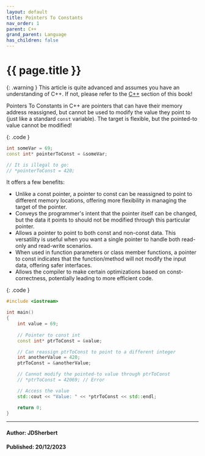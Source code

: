 ```yaml
---
layout: default
title: Pointers To Constants
nav_order: 1
parent: C++
grand_parent: Language
has_children: false
---
```


{{ page.title }}
======================

{: .warning } 
This article is quite advanced and assumes you have an understanding of C++.
If not, please refer to the [C++](/docs/Language/C++/C++.html) section of this book!

Pointers To Constants in C++ are pointers that can have their memory address reassigned, but cannot be used to modify the value they point to (just like a standard `const` variable). The target is flexible, but the pointed-to value cannot be modified!

{: .code }
```cpp
int someVar = 69;
const int* pointerToConst = &someVar;

// It is illegal to go:
// *pointerToConst = 420;
```

It offers a few benefits:

- Unlike a const pointer, a pointer to const can be reassigned to point to different memory locations, offering more flexibility in managing the target of the pointer.
- Conveys the programmer's intent that the pointer itself can be changed, but the data it points to should not be modified through this particular pointer.
- Allows a pointer to point to both const and non-const data. This versatility is useful when you want a single pointer to handle both read-only and read-write scenarios.
- When used in function parameters or class member functions, a pointer to const indicates that the function/method will not modify the input data, offering safer interfaces.
- Allows the compiler to make certain optimizations based on const-correctness, potentially leading to more efficient code.

{: .code }
```cpp
#include <iostream>

int main() 
{
    int value = 69;
    
    // Pointer to const int
    const int* ptrToConst = &value;

    // Can reassign ptrToConst to point to a different integer
    int anotherValue = 420;
    ptrToConst = &anotherValue;

    // Cannot modify the pointed-to value through ptrToConst
    // *ptrToConst = 42069; // Error

    // Access the value
    std::cout << "Value: " << *ptrToConst << std::endl;

    return 0;
}

```

---

#### Author: JDSherbert
#### Published: 20/12/2023